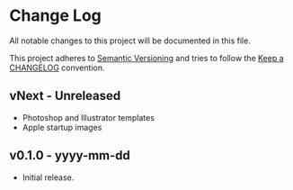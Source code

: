 # Change Log

All notable changes to this project will be documented in this file.

This project adheres to [Semantic Versioning](http://semver.org/) and tries to follow the [Keep a CHANGELOG](http://keepachangelog.com) convention.

## vNext - Unreleased

- Photoshop and Illustrator templates
- Apple startup images

## v0.1.0 - yyyy-mm-dd

- Initial release.
